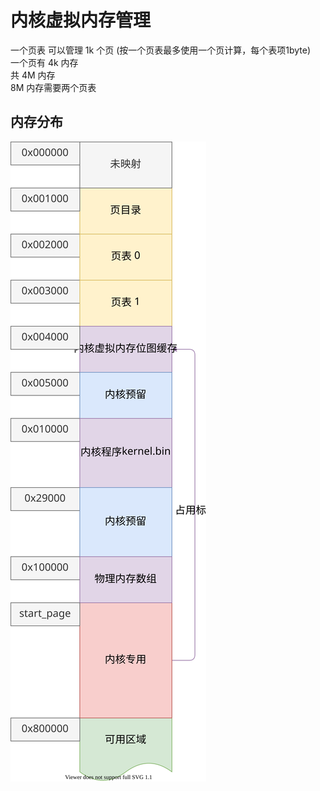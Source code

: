 # 内核虚拟内存管理

一个页表 可以管理 1k 个页 (按一个页表最多使用一个页计算，每个表项1byte)  
一个页有 4k 内存  
共 4M 内存  
8M 内存需要两个页表  

## 内存分布
![内存分布.svg](images/memory_map.svg)